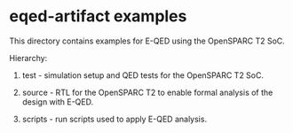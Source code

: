 # eqed-artifact examples

This directory contains examples for E-QED using the OpenSPARC T2 SoC.

Hierarchy:

1) test - simulation setup and QED tests for the OpenSPARC T2 SoC.


2) source - RTL for the OpenSPARC T2 to enable formal analysis of the
            design with E-QED.


3) scripts - run scripts used to apply E-QED analysis.
